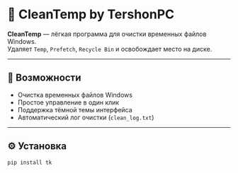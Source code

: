 # 🧹 CleanTemp by TershonPC

**CleanTemp** — лёгкая программа для очистки временных файлов Windows.  
Удаляет `Temp`, `Prefetch`, `Recycle Bin` и освобождает место на диске.  



---

## 🚀 Возможности
- Очистка временных файлов Windows
- Простое управление в один клик
- Поддержка тёмной темы интерфейса
- Автоматический лог очистки (`clean_log.txt`)

---

## ⚙️ Установка
```bash
pip install tk
